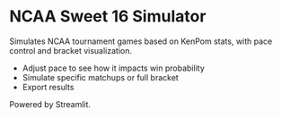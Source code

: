 # NCAA Sweet 16 Simulator

Simulates NCAA tournament games based on KenPom stats, with pace control and bracket visualization.

- Adjust pace to see how it impacts win probability
- Simulate specific matchups or full bracket
- Export results

Powered by Streamlit.
